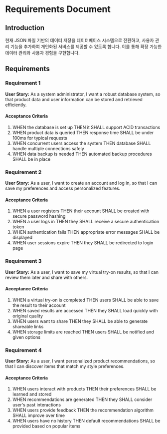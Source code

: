 # Requirements Document

## Introduction

현재 JSON 파일 기반의 데이터 저장을 데이터베이스 시스템으로 전환하고, 사용자 관리 기능을 추가하여 개인화된 서비스를 제공할 수 있도록 합니다. 이를 통해 확장 가능한 데이터 관리와 사용자 경험을 구현합니다.

## Requirements

### Requirement 1

**User Story:** As a system administrator, I want a robust database system, so that product data and user information can be stored and retrieved efficiently.

#### Acceptance Criteria

1. WHEN the database is set up THEN it SHALL support ACID transactions
2. WHEN product data is queried THEN response time SHALL be under 100ms for typical requests
3. WHEN concurrent users access the system THEN database SHALL handle multiple connections safely
4. WHEN data backup is needed THEN automated backup procedures SHALL be in place

### Requirement 2

**User Story:** As a user, I want to create an account and log in, so that I can save my preferences and access personalized features.

#### Acceptance Criteria

1. WHEN a user registers THEN their account SHALL be created with secure password hashing
2. WHEN a user logs in THEN they SHALL receive a secure authentication token
3. WHEN authentication fails THEN appropriate error messages SHALL be displayed
4. WHEN user sessions expire THEN they SHALL be redirected to login page

### Requirement 3

**User Story:** As a user, I want to save my virtual try-on results, so that I can review them later and share with others.

#### Acceptance Criteria

1. WHEN a virtual try-on is completed THEN users SHALL be able to save the result to their account
2. WHEN saved results are accessed THEN they SHALL load quickly with original quality
3. WHEN users want to share THEN they SHALL be able to generate shareable links
4. WHEN storage limits are reached THEN users SHALL be notified and given options

### Requirement 4

**User Story:** As a user, I want personalized product recommendations, so that I can discover items that match my style preferences.

#### Acceptance Criteria

1. WHEN users interact with products THEN their preferences SHALL be learned and stored
2. WHEN recommendations are generated THEN they SHALL consider user's past interactions
3. WHEN users provide feedback THEN the recommendation algorithm SHALL improve over time
4. WHEN users have no history THEN default recommendations SHALL be provided based on popular items
